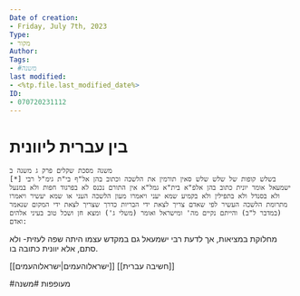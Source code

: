 ```yaml
---
Date of creation:
- Friday, July 7th, 2023
Type:
- מקור
Author:
Tags:
- #משנה 
last modified:
- <%tp.file.last_modified_date%>
ID:
- 070720231112
---
```

# בין עברית ליוונית


	
	משנה מסכת שקלים פרק ג משנה ב
	[*] בשלש קופות של שלש שלש סאין תורמין את הלשכה וכתוב בהן אל"ף בי"ת גימ"ל רבי ישמעאל אומר יונית כתוב בהן אלפ"א בית"א גמל"א אין התורם נכנס לא בפרגוד חפות ולא במנעל ולא בסנדל ולא בתפילין ולא בקמיע שמא יעני ויאמרו מעון הלשכה העני או שמא יעשיר ויאמרו מתרומת הלשכה העשיר לפי שאדם צריך לצאת ידי הבריות כדרך שצריך לצאת ידי המקום שנאמר (במדבר ל"ב) והייתם נקיים מה' ומישראל ואומר (משלי ג') ומצא חן ושכל טוב בעיני אלהים ואדם: 


מחלוקת במציאות, אך לדעת רבי ישמעאל גם במקדש עצמו היתה שפה לעזית- ולא סתם, אלא יוונית כתובה בו.

[[ישראלוהעמים|ישראלוהעמים]]
[[חשיבה עברית]]

#מעופפות #משנה

